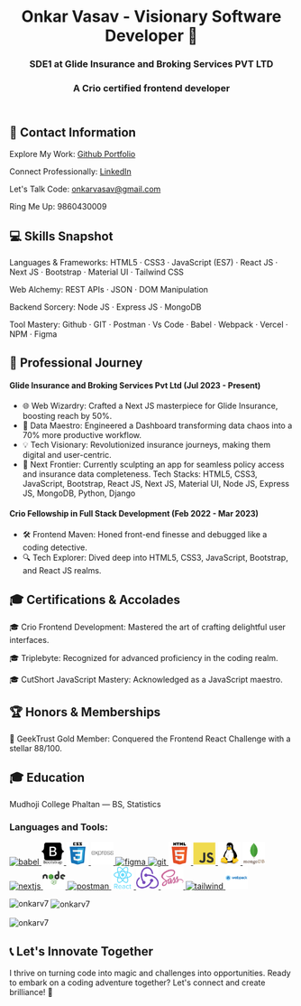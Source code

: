  <header>
    <h1 align="center">Onkar Vasav - Visionary Software Developer 🚀</h1>
    <h3 align="center">SDE1 at Glide Insurance and Broking Services PVT LTD</h3>
    <h3 align="center">A Crio certified frontend developer</h3>
  </header>

  <section>
    <h2>🌟 Contact Information</h2>
    <p>Explore My Work: <a href="https://github.com/onkarv7" target="_blank">Github Portfolio</a></p>
    <p>Connect Professionally: <a href="https://linkedin.com/in/onkar vasav" target="_blank">LinkedIn</a></p>
    <p>Let's Talk Code: <a href="mailto:onkarvasav@gmail.com">onkarvasav@gmail.com</a></p>
    <p>Ring Me Up: 9860430009</p>
  </section>

 <section>
  <h2>💻 Skills Snapshot</h2>
  <p>Languages & Frameworks:  HTML5 &middot; CSS3 &middot; JavaScript (ES7) &middot; React JS &middot; Next JS &middot; Bootstrap &middot; Material UI &middot; Tailwind CSS </p>
  <p>Web Alchemy:  REST APIs &middot; JSON &middot; DOM Manipulation </p>
  <p>Backend Sorcery:  Node JS &middot; Express JS &middot; MongoDB </p>
  <p>Tool Mastery:  Github &middot; GIT &middot; Postman &middot; Vs Code &middot; Babel &middot; Webpack &middot; Vercel &middot; NPM &middot; Figma </p>
</section>


  <section>
    <h2>🚀 Professional Journey</h2>
    <h4>Glide Insurance and Broking Services Pvt Ltd (Jul 2023 - Present)</h4>
    <ul>
      <li>🌐 Web Wizardry: Crafted a Next JS masterpiece for Glide Insurance, boosting reach by 50%.</li>
      <li>🚀 Data Maestro: Engineered a Dashboard transforming data chaos into a 70% more productive workflow.</li>
      <li>💡 Tech Visionary: Revolutionized insurance journeys, making them digital and user-centric.</li>
      <li>📱 Next Frontier: Currently sculpting an app for seamless policy access and insurance data completeness.
        Tech Stacks: HTML5, CSS3, JavaScript, Bootstrap, React JS, Next JS, Material UI, Node JS, Express JS, MongoDB, Python, Django</li>
    </ul>
    <h4>Crio Fellowship in Full Stack Development (Feb 2022 - Mar 2023)</h4>
    <ul>
      <li>🛠️ Frontend Maven: Honed front-end finesse and debugged like a coding detective.</li>
      <li>🔍 Tech Explorer: Dived deep into HTML5, CSS3, JavaScript, Bootstrap, and React JS realms.</li>
    </ul>
  </section>

  <section>
    <h2>🎓 Certifications & Accolades</h2>
    <p>🎓 Crio Frontend Development: Mastered the art of crafting delightful user interfaces.</p>
    <p>🎓 Triplebyte: Recognized for advanced proficiency in the coding realm.</p>
    <p>🎓 CutShort JavaScript Mastery: Acknowledged as a JavaScript maestro.</p>
  </section>

  <section>
    <h2>🏆 Honors & Memberships</h2>
    <p>🏅 GeekTrust Gold Member: Conquered the Frontend React Challenge with a stellar 88/100.</p>
  </section>

  <section>
    <h2>🎓 Education</h2>
    <p>Mudhoji College Phaltan — BS, Statistics </p>
  </section>





<h3 align="left">Languages and Tools:</h3>
<p align="left"> <a href="https://babeljs.io/" target="_blank" rel="noreferrer"> <img src="https://www.vectorlogo.zone/logos/babeljs/babeljs-icon.svg" alt="babel" width="40" height="40"/> </a> <a href="https://getbootstrap.com" target="_blank" rel="noreferrer"> <img src="https://raw.githubusercontent.com/devicons/devicon/master/icons/bootstrap/bootstrap-plain-wordmark.svg" alt="bootstrap" width="40" height="40"/> </a> <a href="https://www.w3schools.com/css/" target="_blank" rel="noreferrer"> <img src="https://raw.githubusercontent.com/devicons/devicon/master/icons/css3/css3-original-wordmark.svg" alt="css3" width="40" height="40"/> </a> <a href="https://expressjs.com" target="_blank" rel="noreferrer"> <img src="https://raw.githubusercontent.com/devicons/devicon/master/icons/express/express-original-wordmark.svg" alt="express" width="40" height="40"/> </a> <a href="https://www.figma.com/" target="_blank" rel="noreferrer"> <img src="https://www.vectorlogo.zone/logos/figma/figma-icon.svg" alt="figma" width="40" height="40"/> </a> <a href="https://git-scm.com/" target="_blank" rel="noreferrer"> <img src="https://www.vectorlogo.zone/logos/git-scm/git-scm-icon.svg" alt="git" width="40" height="40"/> </a> <a href="https://www.w3.org/html/" target="_blank" rel="noreferrer"> <img src="https://raw.githubusercontent.com/devicons/devicon/master/icons/html5/html5-original-wordmark.svg" alt="html5" width="40" height="40"/> </a> <a href="https://developer.mozilla.org/en-US/docs/Web/JavaScript" target="_blank" rel="noreferrer"> <img src="https://raw.githubusercontent.com/devicons/devicon/master/icons/javascript/javascript-original.svg" alt="javascript" width="40" height="40"/> </a> <a href="https://www.linux.org/" target="_blank" rel="noreferrer"> <img src="https://raw.githubusercontent.com/devicons/devicon/master/icons/linux/linux-original.svg" alt="linux" width="40" height="40"/> </a> <a href="https://www.mongodb.com/" target="_blank" rel="noreferrer"> <img src="https://raw.githubusercontent.com/devicons/devicon/master/icons/mongodb/mongodb-original-wordmark.svg" alt="mongodb" width="40" height="40"/> </a> <a href="https://nextjs.org/" target="_blank" rel="noreferrer"> <img src="https://cdn.worldvectorlogo.com/logos/nextjs-2.svg" alt="nextjs" width="40" height="40"/> </a> <a href="https://nodejs.org" target="_blank" rel="noreferrer"> <img src="https://raw.githubusercontent.com/devicons/devicon/master/icons/nodejs/nodejs-original-wordmark.svg" alt="nodejs" width="40" height="40"/> </a> <a href="https://postman.com" target="_blank" rel="noreferrer"> <img src="https://www.vectorlogo.zone/logos/getpostman/getpostman-icon.svg" alt="postman" width="40" height="40"/> </a> <a href="https://reactjs.org/" target="_blank" rel="noreferrer"> <img src="https://raw.githubusercontent.com/devicons/devicon/master/icons/react/react-original-wordmark.svg" alt="react" width="40" height="40"/> </a> <a href="https://redux.js.org" target="_blank" rel="noreferrer"> <img src="https://raw.githubusercontent.com/devicons/devicon/master/icons/redux/redux-original.svg" alt="redux" width="40" height="40"/> </a> <a href="https://sass-lang.com" target="_blank" rel="noreferrer"> <img src="https://raw.githubusercontent.com/devicons/devicon/master/icons/sass/sass-original.svg" alt="sass" width="40" height="40"/> </a> <a href="https://tailwindcss.com/" target="_blank" rel="noreferrer"> <img src="https://www.vectorlogo.zone/logos/tailwindcss/tailwindcss-icon.svg" alt="tailwind" width="40" height="40"/> </a> <a href="https://webpack.js.org" target="_blank" rel="noreferrer"> <img src="https://raw.githubusercontent.com/devicons/devicon/d00d0969292a6569d45b06d3f350f463a0107b0d/icons/webpack/webpack-original-wordmark.svg" alt="webpack" width="40" height="40"/> </a> </p>

  <section>
    <p><img align="left" src="https://github-readme-stats.vercel.app/api/top-langs?username=onkarv7&show_icons=true&locale=en&layout=compact" alt="onkarv7" /></p>
    <p>&nbsp;<img align="center" src="https://github-readme-stats.vercel.app/api?username=onkarv7&show_icons=true&locale=en" alt="onkarv7" /></p>
    <p><img align="center" src="https://github-readme-streak-stats.herokuapp.com/?user=onkarv7&" alt="onkarv7" /></p>
  </section>

   <section>
    <h2>📞 Let's Innovate Together</h2>
    <p>I thrive on turning code into magic and challenges into opportunities. Ready to embark on a coding adventure together?
      Let's connect and create brilliance! 🚀</p>
  </section>
